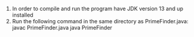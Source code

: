 1. In order to compile and run the program have JDK version 13 and up installed
2. Run the following command in the same directory as PrimeFinder.java:
    javac PrimeFinder.java
    java PrimeFinder
